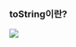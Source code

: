 ### toString이란?

<img src="https://s3.us-west-2.amazonaws.com/secure.notion-static.com/69e584b6-63a5-4515-81ad-9fffefcfd25e/Untitled.png?X-Amz-Algorithm=AWS4-HMAC-SHA256&X-Amz-Content-Sha256=UNSIGNED-PAYLOAD&X-Amz-Credential=AKIAT73L2G45EIPT3X45%2F20220221%2Fus-west-2%2Fs3%2Faws4_request&X-Amz-Date=20220221T100012Z&X-Amz-Expires=86400&X-Amz-Signature=82b0d3d44b10f36bb09e825133335e7f56ed407facec1cdf221133568dc2c2db&X-Amz-SignedHeaders=host&response-content-disposition=filename%20%3D%22Untitled.png%22&x-id=GetObject">
